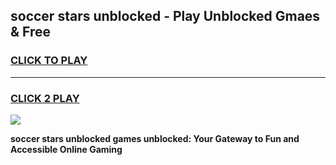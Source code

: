 
## soccer stars unblocked - Play Unblocked Gmaes & Free
<h3>
<a href="https://news.freeplayer.one?title=soccer_stars_unblocked&ref=16F">CLICK TO PLAY</a></h3>
<hr>

<h3>
<a href="https://news.freeplayer.one?title=soccer_stars_unblocked&ref=16F">CLICK 2 PLAY</a>
  
</h3>

<a href="https://news.freeplayer.one?title=soccer_stars_unblocked&ref=16F/"><img src="https://clearcache.store/games.png"></a>


**soccer stars unblocked games unblocked: Your Gateway to Fun and Accessible Online Gaming**
